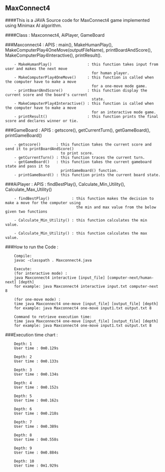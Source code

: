 ## MaxConnect4

####This is a JAVA Source code for MaxConnect4 game implemented using Minimax AI algorithm.

####Class : Maxconnect4, AiPlayer, GameBoard
	 
###Maxconnect4 :
        APIS : main(), MakeHumanPlay(),  MakeComputerPlay4OneMove(outputFileName), printBoardAndScore(),        
               MakeComputerPlay4Interactive(), printResult().
	
        - MakeHumanPlay()                : this function takes input from user and makes the next move 
                                           for human player.
        - MakeComputerPlay4OneMove()     : this function is called when the computer have to make a move 
                                           for a one-move mode game.
        - printBoardAndScore()           : this function display the current score and the board's current 
                                           state.
        - MakeComputerPlay4Interactive() : this function is called when the computer have to make a move 
                                           for an interactive mode game.
        - printResult()                  : this function prints the final score and declares winner or tie.

        
###GameBoard :
        APIS : getscore(), getCurrentTurn(), getGameBoard(), printGameBoard()

        - getscore()       : this function takes the current score and send it to printBoardAndScore() 
                             to print score.
        - getCurrentTurn() : this function traces the current turn.
        - getGameBoard()   : this function takes the current gameboard state and pass it to 
                             printGameBoard() function.
        - printGameBoard() : this function prints the current board state.
        

###AiPlayer :
        APIS : findBestPlay(), Calculate_Min_Utility(), Calculate_Max_Utility()

        - findBestPlay()          : this function makes the decision to make a move for the computer using 
                                    the min and max value from the below given two functions

        - Calculate_Min_Utility() : this function calculates the min value.
        
        - Calculate_Min_Utility() : this function calculates the max value.


###How to run the Code :

        Compile:
        javac -classpath . Maxconnect4.java
	
        Execute:
        (for interactive mode) :
        java Maxconnect4 interactive [input_file] [computer-next/human-next] [depth]  
        for example: java Maxconnect4 interactive input.txt computer-next 8

        (for one-move mode) :
        time java Maxconnect4 one-move [input_file] [output_file] [depth]  
        for example: java Maxconnect4 one-move input1.txt output.txt 8

        Command to retrieve execution time:
        time java Maxconnect4 one-move [input_file] [output_file] [depth]  
        for example: java Maxconnect4 one-move input1.txt output.txt 8


###Execution time chart :
        
        Depth: 1
        User time : 0m0.129s

        Depth: 2
        User time : 0m0.133s

        Depth: 3
        User time : 0m0.134s

        Depth: 4
        User time : 0m0.152s

        Depth: 5
        User time : 0m0.162s

        Depth: 6
        User time : 0m0.218s

        Depth: 7
        User time : 0m0.389s

        Depth: 8
        User time : 0m0.558s

        Depth: 9
        User time : 0m0.884s

        Depth: 10
        User time : 0m1.929s

